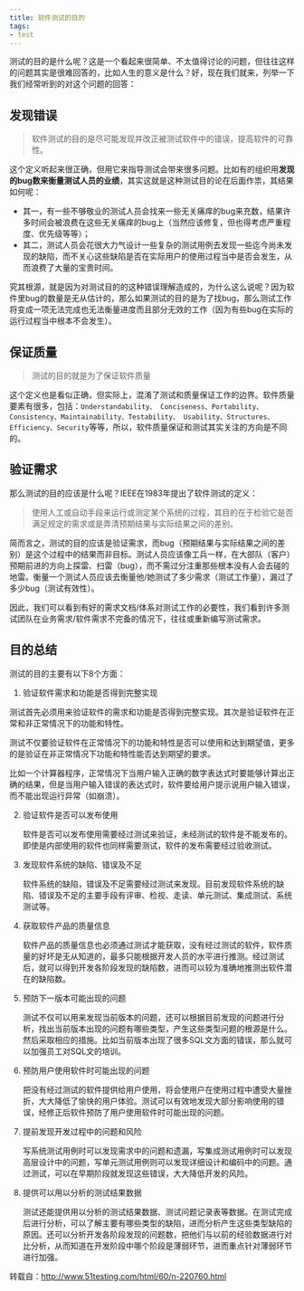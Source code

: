 ```yaml
---
title: 软件测试的目的
tags:
- test
---
```

测试的目的是什么呢？这是一个看起来很简单、不太值得讨论的问题，但往往这样的问题其实是很难回答的，比如人生的意义是什么？好，现在我们就来，列举一下我们经常听到的对这个问题的回答：

## 发现错误

>  软件测试的目的是尽可能发现并改正被测试软件中的错误，提高软件的可靠性。

这个定义听起来很正确，但用它来指导测试会带来很多问题。比如有的组织用**发现的bug数来衡量测试人员的业绩**，其实这就是这种测试目的论在后面作祟，其结果如何呢：

* 其一，有一些不够敬业的测试人员会找来一些无关痛痒的bug来充数，结果许多时间会被浪费在这些无关痛痒的bug上（当然应该修复，但也得考虑严重程度、优先级等等）；
* 其二，测试人员会花很大力气设计一些复杂的测试用例去发现一些迄今尚未发现的缺陷，而不关心这些缺陷是否在实际用户的使用过程当中是否会发生，从而浪费了大量的宝贵时间。

究其根源，就是因为对测试目的的这种错误理解造成的，为什么这么说呢？因为软件里bug的数量是无从估计的，那么如果测试的目的是为了找bug，那么测试工作将变成一项无法完成也无法衡量进度而且部分无效的工作（因为有些bug在实际的运行过程当中根本不会发生）。

## 保证质量

> 测试的目的就是为了保证软件质量

这个定义也是看似正确，但实际上，混淆了测试和质量保证工作的边界。软件质量要素有很多，包括：`Understandability、 Conciseness、Portability、Consistency、Maintainability、Testability、 Usability、Structures、Efficiency、Security`等等，所以，软件质量保证和测试其实关注的方向是不同的。

## 验证需求

那么测试的目的应该是什么呢？IEEE在1983年提出了软件测试的定义：

> 使用人工或自动手段来运行或测定某个系统的过程，其目的在于检验它是否满足规定的需求或是弄清预期结果与实际结果之间的差别。

简而言之，测试的目的应该是验证需求，而bug（预期结果与实际结果之间的差别）是这个过程中的结果而非目标。测试人员应该像工兵一样，在大部队（客户）预期前进的方向上探雷、扫雷（bug），而不需过分注重那些根本没有人会去碰的地雷。衡量一个测试人员应该去衡量他/她测试了多少需求（测试工作量），漏过了多少bug（测试有效性）。

因此，我们可以看到有好的需求文档/体系对测试工作的必要性，我们看到许多测试团队在业务需求/软件需求不完备的情况下，往往或重新编写测试需求。

## 目的总结

测试的目的主要有以下8个方面：
1. 验证软件需求和功能是否得到完整实现

  测试首先必须用来验证软件的需求和功能是否得到完整实现。其次是验证软件在正常和非正常情况下的功能和特性。

  测试不仅要验证软件在正常情况下的功能和特性是否可以使用和达到期望值，更多的是验证在非正常情况下功能和特性能否达到期望的要求。

  比如一个计算器程序，正常情况下当用户输入正确的数字表达式时要能够计算出正确的结果，但是当用户输入错误的表达式时，软件要给用户提示说用户输入错误，而不能出现运行异常（如崩溃）。

2. 验证软件是否可以发布使用

    软件是否可以发布使用需要经过测试来验证，未经测试的软件是不能发布的。即使是内部使用的软件也同样需要测试，软件的发布需要经过验收测试。

3. 发现软件系统的缺陷、错误及不足

    软件系统的缺陷，错误及不足需要经过测试来发现。目前发现软件系统的缺陷、错误及不足的主要手段有评审、检视、走读、单元测试、集成测试、系统测试等。

4. 获取软件产品的质量信息

    软件产品的质量信息也必须通过测试才能获取，没有经过测试的软件，软件质量的好坏是无从知道的，最多只能根据开发人员的水平进行推测。经过测试后，就可以得到开发各阶段发现的缺陷数，进而可以较为准确地推测出软件潜在的缺陷数。

5. 预防下一版本可能出现的问题

    测试不仅可以用来发现当前版本的问题，还可以根据目前发现的问题进行分析，找出当前版本出现的问题有哪些类型，产生这些类型问题的根源是什么。然后采取相应的措施。比如当前版本出现了很多SQL文方面的错误，那么就可以加强员工对SQL文的培训。

6. 预防用户使用软件时可能出现的问题

    把没有经过测试的软件提供给用户使用，将会使用户在使用过程中遭受大量挫折，大大降低了愉快的用户体验。测试可以有效地发现大部分影响使用的错误，经修正后软件预防了用户使用软件时可能出现的问题。

7. 提前发现开发过程中的问题和风险

    写系统测试用例时可以发现需求中的问题和遗漏，写集成测试用例时可以发现高层设计中的问题，写单元测试用例则可以发现详细设计和编码中的问题。通过测试，可以在早期阶段就发现这些错误，大大降低开发的风险。

8. 提供可以用以分析的测试结果数据

    测试还能提供用以分析的测试结果数据、测试问题记录表等数据。在测试完成后进行分析，可以了解主要有哪些类型的缺陷，进而分析产生这些类型缺陷的原因。还可以分析开发各阶段发现的问题数，把他们与以前的经验数据进行对比分析，从而知道在开发阶段中哪个阶段是薄弱环节，进而重点针对薄弱环节进行加强。

转载自：http://www.51testing.com/html/60/n-220760.html